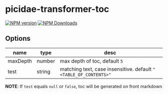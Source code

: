 # picidae-transformer-toc

[![NPM version](https://img.shields.io/npm/v/picidae-transformer-toc.svg?style=flat-square)](https://www.npmjs.com/package/picidae-transformer-toc)
[![NPM Downloads](https://img.shields.io/npm/dm/picidae-transformer-toc.svg?style=flat-square&maxAge=43200)](https://www.npmjs.com/package/picidae-transformer-toc)

## Options


| name | type | desc |
| --- | -- | ---- |
| maxDepth | number | max depth of toc, default `5` |
| test | string | matching text, case insensitive. default `"<TABLE_OF_CONTENTS>"` |

**NOTE**: If `test` equals `null` or `false`, toc will be generated on front markdown  

